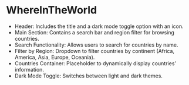 # WhereInTheWorld
- Header: Includes the title and a dark mode toggle option with an icon.
- Main Section: Contains a search bar and region filter for browsing countries.
- Search Functionality: Allows users to search for countries by name.
- Filter by Region: Dropdown to filter countries by continent (Africa, America, Asia, Europe, Oceania).
- Countries Container: Placeholder to dynamically display countries’ information.
- Dark Mode Toggle: Switches between light and dark themes.
